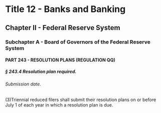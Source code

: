 
# Title 12 - Banks and Banking
## Chapter II - Federal Reserve System
### Subchapter A - Board of Governors of the Federal Reserve System
#### PART 243 - RESOLUTION PLANS (REGULATION QQ)
##### § 243.4 Resolution plan required.
###### Submission date.

(3)Triennial reduced filers shall submit their resolution plans on or before July 1 of each year in which a resolution plan is due.
